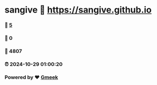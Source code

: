# sangive :link: https://sangive.github.io 
### :page_facing_up: [5](https://sangive.github.io/tag.html) 
### :speech_balloon: 0 
### :hibiscus: 4807 
### :alarm_clock: 2024-10-29 01:00:20 
### Powered by :heart: [Gmeek](https://github.com/Meekdai/Gmeek)
